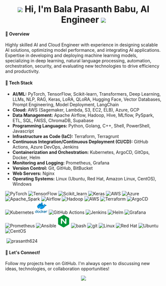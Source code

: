 <h1 align="center"><img src="https://user-images.githubusercontent.com/42378118/110234147-e3259600-7f4e-11eb-95be-0c4047144dea.gif" width="30"> Hi, I'm Bala Prasanth Babu, AI Engineer <img src="https://emojis.slackmojis.com/emojis/images/1531849430/4246/blob-sunglasses.gif?1531849430" width="30"/></h1>

#### 🌟 Overview
Highly skilled AI and Cloud Engineer with experience in designing scalable AI solutions, optimizing model performance, and integrating AI applications. Expertise in developing and deploying machine learning models, specializing in deep learning, natural language processing, automation, orchestration, security, and evaluating new technologies to drive efficiency and productivity.


#### 🚀 Tech Stack
- **AI/ML:** PyTorch, TensorFlow, Scikit-learn, Transformers, Deep Learning, LLMs, NLP, RAG, Keras, LoRA, QLoRA, Hugging Face, Vector Databases, Prompt Engineering, Model Deployment, LangChain
- **Cloud:** AWS (Sagemaker, Lambda, S3, EC2, ELB), Azure, GCP
- **Data Management:** Apache Airflow, Hadoop, Hive, MLflow, PySpark, ETL, SQL, FAISS, ChromaDB, Supabase
- **Programming Languages:** Python, Golang, C++, Shell, PowerShell, Javascript
- **Infrastructure as Code (IaC):** Terraform, Terragrunt 
- **Continuous Integration/Continuous Deployment (CI/CD):** GitHub Actions, Azure DevOps, Jenkins  
- **Containerization and Orchestration:** Kubernetes, ArgoCD, GitOps, Docker, Helm  
- **Monitoring and Logging:** Prometheus, Grafana  
- **Version Control:** Git, GitHub, BitBucket
- **Web Servers:** Nginx
- **Operating Systems:** Linux (Ubuntu, Red Hat, Amazon Linux, CentOS), Windows


<p align="left">
        <img src="https://upload.wikimedia.org/wikipedia/commons/1/10/PyTorch_logo_icon.svg" alt="PyTorch" title="PyTorch" width="40" height="40"/>
        <img src="https://upload.wikimedia.org/wikipedia/commons/2/2d/Tensorflow_logo.svg" alt="TensorFlow" title="TensorFlow" width="40" height="40"/>
        <img src="https://upload.wikimedia.org/wikipedia/commons/0/05/Scikit_learn_logo_small.svg" alt="Scikit_learn" title="Scikit_learn" width="40" height="40"/>
        <img src="https://upload.wikimedia.org/wikipedia/commons/a/ae/Keras_logo.svg" alt="Keras" title="Keras" width="40" height="40"/>
        <img src="https://www.vectorlogo.zone/logos/amazon_aws/amazon_aws-icon.svg" alt="AWS" title="AWS" width="40" height="40"/>    
        <img src="https://upload.wikimedia.org/wikipedia/commons/f/fa/Microsoft_Azure.svg" alt="Azure" title="Azure" width="40" height="40"/>                    
        <img src="https://upload.wikimedia.org/wikipedia/commons/f/f3/Apache_Spark_logo.svg" alt="Apache_Spark" title="Apache_Spark" width="40" height="40"/>  
        <img src="https://upload.wikimedia.org/wikipedia/commons/d/de/AirflowLogo.png" alt="Airflow" title="Airflow" width="40" height="40"/>  
        <img src="https://upload.wikimedia.org/wikipedia/commons/0/0e/Hadoop_logo.svg" alt="Hadoop" title="Hadoop" width="40" height="40"/>  
        <img src="https://www.vectorlogo.zone/logos/amazon_aws/amazon_aws-icon.svg" alt="AWS" title="AWS" width="40" height="40"/>  
        <img src="https://www.vectorlogo.zone/logos/terraformio/terraformio-icon.svg" alt="Terraform" title="Terraform" width="40" height="40"/>
<img src="https://camo.githubusercontent.com/fa46a7608ab776ac1e71c7be0696a824f295813d21f75475e11488216c2dcf1c/68747470733a2f2f7265646861742d7363686f6c6172732e6769746875622e696f2f6172676f63642d7475746f7269616c2f6172676f63642d7475746f7269616c2f5f696d616765732f6172676f63642d6c6f676f2e706e67" alt="ArgoCD" title="ArgoCD" width="40" height="40"/>
        <img src="https://www.vectorlogo.zone/logos/kubernetes/kubernetes-icon.svg" alt="Kubernetes" title="Kubernetes" width="40" height="40"/>
        <img src="https://raw.githubusercontent.com/github/explore/80688e429a7d4ef2fca1e82350fe8e3517d3494d/topics/docker/docker.png" alt="Docker" title="Docker" width="40" height="40"/>
        <img src="https://icon.icepanel.io/Technology/svg/GitHub-Actions.svg" alt="GitHub Actions" title="GitHub Actions" width="40" height="40"/>
        <img src="https://www.vectorlogo.zone/logos/jenkins/jenkins-icon.svg" alt="Jenkins" title="Jenkins" width="40" height="40"/>        
        <img src="https://www.vectorlogo.zone/logos/helmsh/helmsh-icon.svg" alt="Helm" title="Helm" width="40" height="40"/>
        <img src="https://www.vectorlogo.zone/logos/grafana/grafana-icon.svg" alt="Grafana" title="Grafana" width="40" height="40"/>
        <img src="https://www.vectorlogo.zone/logos/prometheusio/prometheusio-icon.svg" alt="Prometheus" title="Prometheus" width="40" height="40"/>
        <img src="https://www.vectorlogo.zone/logos/ansible/ansible-icon.svg" alt="Ansible" title="Ansible" width="40" height="40"/>
        <img src="https://raw.githubusercontent.com/github/explore/85cceaeeaf993ca35664dc37ea24f9237fbbfc14/topics/nginx/nginx.png" alt="Nginx" title="Nginx" width="40" height="40"/>
        <img src="https://www.vectorlogo.zone/logos/gnu_bash/gnu_bash-icon.svg" alt="bash" width="40" height="40"/>
        <img src="https://www.vectorlogo.zone/logos/git-scm/git-scm-icon.svg" alt="git" width="40" height="40"/>
        <img src="https://brandlogos.net/wp-content/uploads/2020/03/Linux-logo.png" alt="Linux" title="Linux" width="40" height="40"/>
        <img src="https://upload.wikimedia.org/wikipedia/commons/d/d8/Red_Hat_logo.svg" alt="Red Hat" title="Red Hat" width="40" height="40"/>
        <img src="https://www.vectorlogo.zone/logos/ubuntu/ubuntu-icon.svg" alt="Ubuntu" title="Ubuntu" width="40" height="40"/>
        <img src="https://www.vectorlogo.zone/logos/centos/centos-icon.svg" alt="CentOS" title="CentOS" width="40" height="40"/> </p>
<p>&nbsp;<img align="center" src="https://github-readme-stats.vercel.app/api?username=prasanth624&show_icons=true&hide=stars,issues" alt="prasanth624" /></p>

#### 🤝 Let's Connect!
Follow my projects here on GitHub. I'm always open to discussing new ideas, technologies, or collaboration opportunities!

<p align="center">
  <img src="https://capsule-render.vercel.app/api?type=waving&color=gradient&height=60&section=footer"/>
</p>
